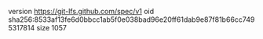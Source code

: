 version https://git-lfs.github.com/spec/v1
oid sha256:8533af13fe6d0bbcc1ab5f0e038bad96e20ff61dab9e87f81b66cc7495317814
size 1057
